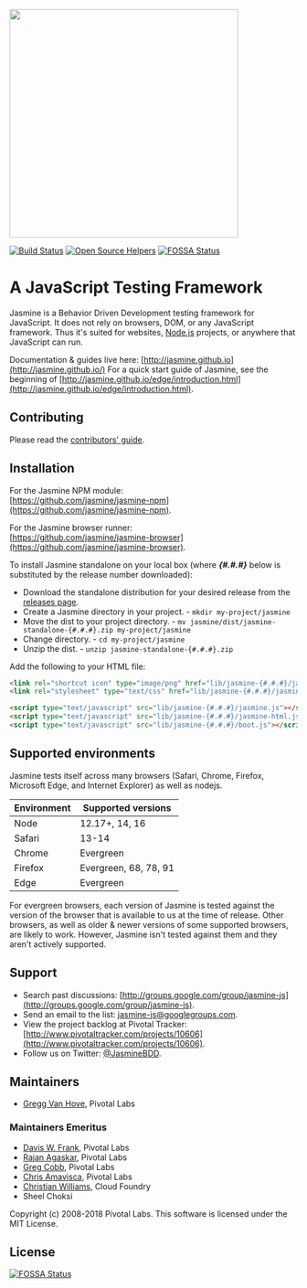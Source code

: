 <a name="README">[<img src="https://rawgithub.com/jasmine/jasmine/main/images/jasmine-horizontal.svg" width="400px" />](http://jasmine.github.io)</a>

[![Build Status](https://circleci.com/gh/jasmine/jasmine.svg?style=shield)](https://circleci.com/gh/jasmine/jasmine)
[![Open Source Helpers](https://www.codetriage.com/jasmine/jasmine/badges/users.svg)](https://www.codetriage.com/jasmine/jasmine)
[![FOSSA Status](https://app.fossa.io/api/projects/git%2Bgithub.com%2Fjasmine%2Fjasmine.svg?type=shield)](https://app.fossa.io/projects/git%2Bgithub.com%2Fjasmine%2Fjasmine?ref=badge_shield)

# A JavaScript Testing Framework

Jasmine is a Behavior Driven Development testing framework for JavaScript. It does not rely on browsers, DOM, or any JavaScript framework. Thus it's suited for websites, [Node.js](http://nodejs.org) projects, or anywhere that JavaScript can run.

Documentation & guides live here: [http://jasmine.github.io](http://jasmine.github.io/)
For a quick start guide of Jasmine, see the beginning of [http://jasmine.github.io/edge/introduction.html](http://jasmine.github.io/edge/introduction.html).

## Contributing

Please read the [contributors' guide](https://github.com/jasmine/jasmine/blob/main/.github/CONTRIBUTING.md).

## Installation

For the Jasmine NPM module:<br>
[https://github.com/jasmine/jasmine-npm](https://github.com/jasmine/jasmine-npm).

For the Jasmine browser runner:<br>
[https://github.com/jasmine/jasmine-browser](https://github.com/jasmine/jasmine-browser).

To install Jasmine standalone on your local box (where **_{#.#.#}_** below is substituted by the release number downloaded):

* Download the standalone distribution for your desired release from the [releases page](https://github.com/jasmine/jasmine/releases).
* Create a Jasmine directory in your project. - `mkdir my-project/jasmine`
* Move the dist to your project directory. - `mv jasmine/dist/jasmine-standalone-{#.#.#}.zip my-project/jasmine`
* Change directory. - `cd my-project/jasmine`
* Unzip the dist. - `unzip jasmine-standalone-{#.#.#}.zip`

Add the following to your HTML file:

```html
<link rel="shortcut icon" type="image/png" href="lib/jasmine-{#.#.#}/jasmine_favicon.png">
<link rel="stylesheet" type="text/css" href="lib/jasmine-{#.#.#}/jasmine.css">

<script type="text/javascript" src="lib/jasmine-{#.#.#}/jasmine.js"></script>
<script type="text/javascript" src="lib/jasmine-{#.#.#}/jasmine-html.js"></script>
<script type="text/javascript" src="lib/jasmine-{#.#.#}/boot.js"></script>
```

## Supported environments

Jasmine tests itself across many browsers (Safari, Chrome, Firefox, Microsoft Edge, and Internet Explorer) as well as nodejs.

| Environment       | Supported versions |
|-------------------|--------------------|
| Node              | 12.17+, 14, 16     |
| Safari            | 13-14              |
| Chrome            | Evergreen          |
| Firefox           | Evergreen, 68, 78, 91 |
| Edge              | Evergreen          |

For evergreen browsers, each version of Jasmine is tested against the version of the browser that is available to us
at the time of release. Other browsers, as well as older & newer versions of some supported browsers, are likely to work.
However, Jasmine isn't tested against them and they aren't actively supported. 

## Support

* Search past discussions: [http://groups.google.com/group/jasmine-js](http://groups.google.com/group/jasmine-js).
* Send an email to the list: [jasmine-js@googlegroups.com](mailto:jasmine-js@googlegroups.com).
* View the project backlog at Pivotal Tracker: [http://www.pivotaltracker.com/projects/10606](http://www.pivotaltracker.com/projects/10606).
* Follow us on Twitter: [@JasmineBDD](http://twitter.com/JasmineBDD).

## Maintainers

* [Gregg Van Hove](mailto:gvanhove@pivotal.io), Pivotal Labs

### Maintainers Emeritus

* [Davis W. Frank](mailto:dwfrank@pivotal.io), Pivotal Labs
* [Rajan Agaskar](mailto:rajan@pivotal.io), Pivotal Labs
* [Greg Cobb](mailto:gcobb@pivotal.io), Pivotal Labs
* [Chris Amavisca](mailto:camavisca@pivotal.io), Pivotal Labs
* [Christian Williams](mailto:antixian666@gmail.com), Cloud Foundry
* Sheel Choksi

Copyright (c) 2008-2018 Pivotal Labs. This software is licensed under the MIT License.


## License
[![FOSSA Status](https://app.fossa.io/api/projects/git%2Bgithub.com%2Fjasmine%2Fjasmine.svg?type=large)](https://app.fossa.io/projects/git%2Bgithub.com%2Fjasmine%2Fjasmine?ref=badge_large)
